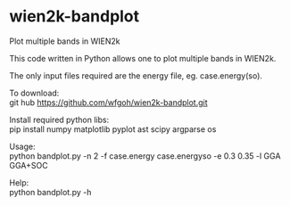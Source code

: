 # wien2k-bandplot
Plot multiple bands in WIEN2k

This code written in Python allows one to plot multiple bands in WIEN2k.

The only input files required are the energy file, eg. case.energy(so).

To download:<br />
git hub https://github.com/wfgoh/wien2k-bandplot.git

Install required python libs:<br />
pip install numpy matplotlib pyplot ast scipy argparse os

Usage: <br />
python bandplot.py -n 2 -f case.energy case.energyso -e 0.3 0.35 -l GGA GGA+SOC

Help: <br />
python bandplot.py -h
